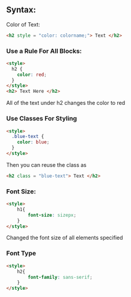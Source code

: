 ## Syntax:

Color of Text:

```HTML
<h2 style = "color: colorname;"> Text </h2>
```

### Use a Rule For All Blocks:

```html
<style>
  h2 {
    color: red;
  }
</style>
<h2> Text Here </h2>
```
All of the text under h2 changes the color to red

### Use Classes For Styling
```html
<style>
  .blue-text {
    color: blue;
  }
</style>
```
 Then you can reuse the class as
 ```HTML
<h2 class = "blue-text"> Text </h2>
 ```

### Font Size:
```HTML
<style>
	h1{
		font-size: sizepx;
	}
</style>
```
Changed the font size of all elements specified

### Font Type
```HTML
<style>
	h2{
		font-family: sans-serif;
	}
</style>
```